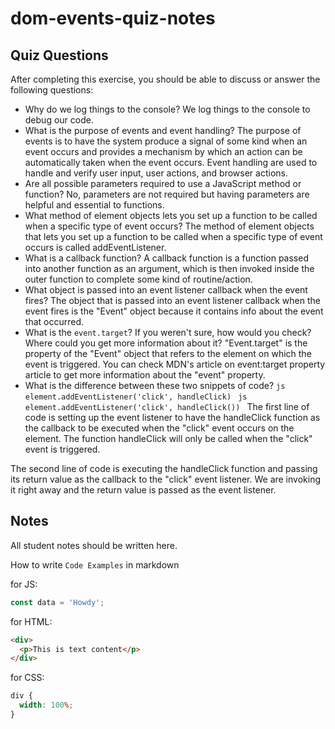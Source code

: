 # dom-events-quiz-notes

## Quiz Questions

After completing this exercise, you should be able to discuss or answer the following questions:

- Why do we log things to the console?
  We log things to the console to debug our code.
- What is the purpose of events and event handling?
  The purpose of events is to have the system produce a signal of some kind when an event occurs and provides a mechanism by which an action can be automatically taken when the event occurs. Event handling are used to handle and verify user input, user actions, and browser actions.
- Are all possible parameters required to use a JavaScript method or function?
  No, parameters are not required but having parameters are helpful and essential to functions.
- What method of element objects lets you set up a function to be called when a specific type of event occurs?
  The method of element objects that lets you set up a function to be called when a specific type of event occurs is called addEventListener.
- What is a callback function?
  A callback function is a function passed into another function as an argument, which is then invoked inside the outer function to complete some kind of routine/action.
- What object is passed into an event listener callback when the event fires?
  The object that is passed into an event listener callback when the event fires is the "Event" object because it contains info about the event that occurred.
- What is the `event.target`? If you weren't sure, how would you check? Where could you get more information about it?
  "Event.target" is the property of the "Event" object that refers to the element on which the event is triggered. You can check MDN's article on event:target property article to get more information about the "event" property.
- What is the difference between these two snippets of code?
  `js
    element.addEventListener('click', handleClick)
    `
  `js
    element.addEventListener('click', handleClick())
    `
  The first line of code is setting up the event listener to have the handleClick function as the callback to be executed when the "click" event occurs on the element. The function handleClick will only be called when the "click" event is triggered.

The second line of code is executing the handleClick function and passing its return value as the callback to the "click" event listener. We are invoking it right away and the return value is passed as the event listener.

## Notes

All student notes should be written here.

How to write `Code Examples` in markdown

for JS:

```javascript
const data = 'Howdy';
```

for HTML:

```html
<div>
  <p>This is text content</p>
</div>
```

for CSS:

```css
div {
  width: 100%;
}
```
